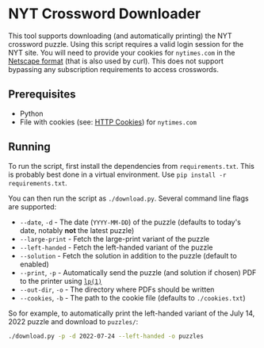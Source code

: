 # NYT Crossword Downloader

This tool supports downloading (and automatically printing) the NYT crossword puzzle. Using
this script requires a valid login session for the NYT site. You will need to provide your
cookies for `nytimes.com` in the [Netscape format][cookie-format] (that is also used by curl).
This does not support bypassing any subscription requirements to access crosswords.

## Prerequisites

- Python
- File with cookies (see: [HTTP Cookies][cookie-format]) for `nytimes.com`

## Running

To run the script, first install the dependencies from `requirements.txt`. This is probably best
done in a virtual environment. Use `pip install -r requirements.txt`.

You can then run the script as `./download.py`. Several command line flags are supported:

- `--date`, `-d` - The date (`YYYY-MM-DD`) of the puzzle (defaults to today's date, notably **not** the latest puzzle)
- `--large-print` - Fetch the large-print variant of the puzzle
- `--left-handed` - Fetch the left-handed variant of the puzzle
- `--solution` - Fetch the solution in addition to the puzzle (default to enabled)
- `--print`, `-p` - Automatically send the puzzle (and solution if chosen) PDF to the printer using [`lp(1)`][lp-man]
- `--out-dir`, `-o` - The directory where PDFs should be written
- `--cookies`, `-b` - The path to the cookie file (defaults to `./cookies.txt`)

So for example, to automatically print the left-handed variant of the July 14, 2022 puzzle and download to `puzzles/`:

```bash
./download.py -p -d 2022-07-24 --left-handed -o puzzles
```

[cookie-format]: https://curl.se/docs/http-cookies.html
[lp-man]: https://man.archlinux.org/man/lp.1.en
